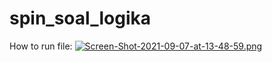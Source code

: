 # spin_soal_logika

How to run file:
[![Screen-Shot-2021-09-07-at-13-48-59.png](https://i.postimg.cc/HnCJ1qS4/Screen-Shot-2021-09-07-at-13-48-59.png)](https://postimg.cc/BLMZxVfX)
